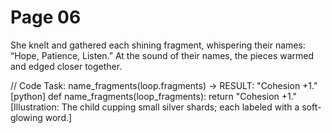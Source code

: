 # Page 06

She knelt and gathered each shining fragment, whispering their names: “Hope, Patience, Listen.”
At the sound of their names, the pieces warmed and edged closer together.

// Code Task: name_fragments(loop.fragments) → RESULT: "Cohesion +1."
[python]
def name_fragments(loop_fragments):
	return "Cohesion +1."
[Illustration: The child cupping small silver shards; each labeled with a soft-glowing word.]
